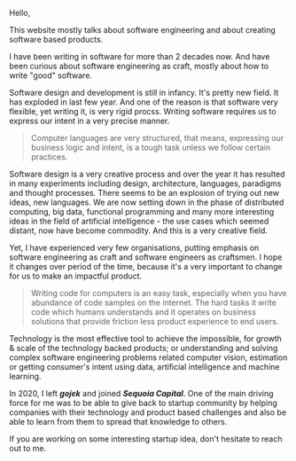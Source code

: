 Hello, 

This website mostly talks about software engineering and about creating software based products. 

I have been writing in software for more than 2 decades now. And have been curious about software engineering
as craft, mostly about how to write "good" software.

Software design and development is still in infancy. It's pretty new field. It has exploded in last
few year. And one of the reason is that software very flexible, yet writing it, is very rigid procss. Writing
software requires us to express our intent in a very precise manner.

<blockquote class="blockquote">
Computer languages are very structured, that means, expressing our business logic and intent, is a tough task unless
we follow certain practices. 
</blockquote>


Software design is a very creative process and over the year it has resulted in many experiments including design, architecture,
languages, paradigms and thought processes. There seems to be an explosion of trying out new ideas, new languages. 
We are now setting down in the phase of distributed computing, big data, functional programming and many more
interesting ideas in the field of artificial intelligence - the use cases which seemed distant, now have become commodity.
 And this is a very creative field.

Yet, I have experienced very few organisations, putting emphasis on software engineering as craft and software engineers
as craftsmen. I hope it changes over period of the time, because it's a very important to change for us to make an impactful
product.

<blockquote class="blockquote">
Writing code for computers is an easy task, especially when you have abundance of code samples on the internet. 
The hard tasks it write code which humans understands and it operates
on business solutions that provide friction less product experience to end users.
</blockquote>

Technology is the most effective tool to achieve the impossible, for growth & scale of the technology backed products;
or understanding and solving complex software engineering problems related computer vision, estimation or getting consumer's intent using data, artificial intelligence and machine learning.

In 2020, I left _**gojek**_ and joined _**Sequoia Capital**_. One of the main driving force for me was to be able to give back to startup community
by helping companies with their technology and product based challenges and also be able to learn from them to spread that knowledge to others.

If you are working on some interesting startup idea, don't hesitate to reach out to me.


